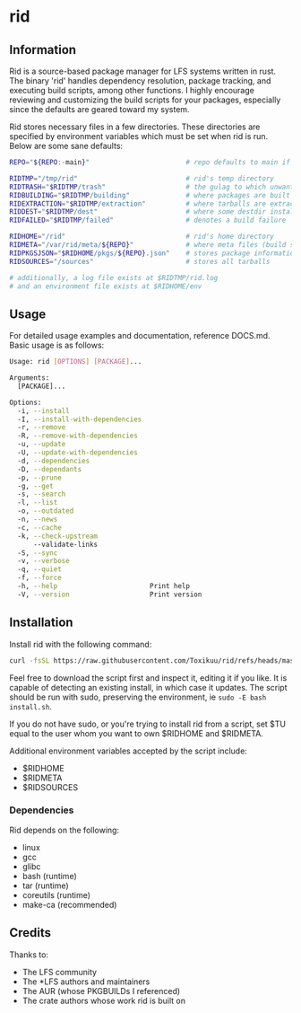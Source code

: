 # rid

## Information
Rid is a source-based package manager for LFS systems written in rust. The
binary 'rid' handles dependency resolution, package tracking, and executing
build scripts, among other functions. I highly encourage reviewing and
customizing the build scripts for your packages, especially since the defaults
are geared toward my system.

Rid stores necessary files in a few directories. These directories are
specified by environment variables which must be set when rid is run. Below are
some sane defaults:

```bash
REPO="${REPO:-main}"                        # repo defaults to main if unset

RIDTMP="/tmp/rid"                           # rid's temp directory
RIDTRASH="$RIDTMP/trash"                    # the gulag to which unwanted files are sent
RIDBUILDING="$RIDTMP/building"              # where packages are built
RIDEXTRACTION="$RIDTMP/extraction"          # where tarballs are extracted
RIDDEST="$RIDTMP/dest"                      # where some destdir installs are performed (may become obsolete)
RIDFAILED="$RIDTMP/failed"                  # denotes a build failure

RIDHOME="/rid"                              # rid's home directory
RIDMETA="/var/rid/meta/${REPO}"             # where meta files (build scripts) are stored
RIDPKGSJSON="$RIDHOME/pkgs/${REPO}.json"    # stores package information
RIDSOURCES="/sources"                       # stores all tarballs

# additionally, a log file exists at $RIDTMP/rid.log
# and an environment file exists at $RIDHOME/env
```

## Usage
For detailed usage examples and documentation, reference DOCS.md. Basic usage
is as follows:

```bash
Usage: rid [OPTIONS] [PACKAGE]...

Arguments:
  [PACKAGE]...

Options:
  -i, --install
  -I, --install-with-dependencies
  -r, --remove
  -R, --remove-with-dependencies
  -u, --update
  -U, --update-with-dependencies
  -d, --dependencies
  -D, --dependants
  -p, --prune
  -g, --get
  -s, --search
  -l, --list
  -o, --outdated
  -n, --news
  -c, --cache
  -k, --check-upstream
      --validate-links
  -S, --sync
  -v, --verbose
  -q, --quiet
  -f, --force
  -h, --help                       Print help
  -V, --version                    Print version
```

## Installation
Install rid with the following command:

```bash
curl -fsSL https://raw.githubusercontent.com/Toxikuu/rid/refs/heads/master/install.sh | sudo -E bash
```

Feel free to download the script first and inspect it, editing it if you like.
It is capable of detecting an existing install, in which case it updates. The
script should be run with sudo, preserving the environment, ie `sudo -E bash
install.sh`.

If you do not have sudo, or you're trying to install rid from a script, set $TU
equal to the user whom you want to own $RIDHOME and $RIDMETA.

Additional environment variables accepted by the script include:
- $RIDHOME
- $RIDMETA
- $RIDSOURCES

### Dependencies
Rid depends on the following:
- linux
- gcc
- glibc
- bash (runtime)
- tar (runtime)
- coreutils (runtime)
- make-ca (recommended)

## Credits
Thanks to:
- The LFS community
- The *LFS authors and maintainers
- The AUR (whose PKGBUILDs I referenced)
- The crate authors whose work rid is built on
